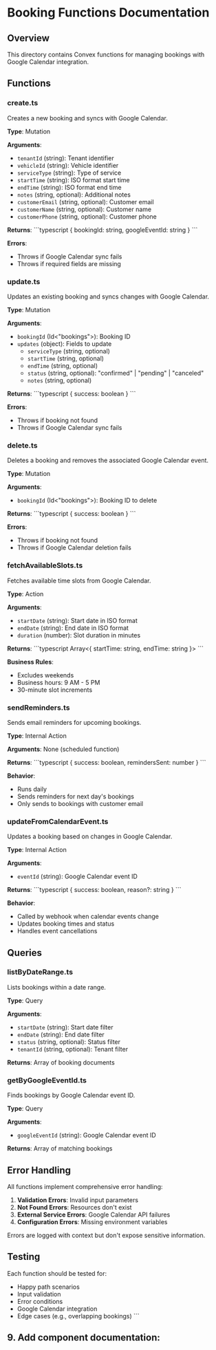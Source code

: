 # Booking Functions Documentation

## Overview

This directory contains Convex functions for managing bookings with Google Calendar integration.

## Functions

### create.ts

Creates a new booking and syncs with Google Calendar.

**Type**: Mutation

**Arguments**:
- `tenantId` (string): Tenant identifier
- `vehicleId` (string): Vehicle identifier
- `serviceType` (string): Type of service
- `startTime` (string): ISO format start time
- `endTime` (string): ISO format end time
- `notes` (string, optional): Additional notes
- `customerEmail` (string, optional): Customer email
- `customerName` (string, optional): Customer name
- `customerPhone` (string, optional): Customer phone

**Returns**:
\`\`\`typescript
{
  bookingId: string,
  googleEventId: string
}
\`\`\`

**Errors**:
- Throws if Google Calendar sync fails
- Throws if required fields are missing

### update.ts

Updates an existing booking and syncs changes with Google Calendar.

**Type**: Mutation

**Arguments**:
- `bookingId` (Id<"bookings">): Booking ID
- `updates` (object): Fields to update
  - `serviceType` (string, optional)
  - `startTime` (string, optional)
  - `endTime` (string, optional)
  - `status` (string, optional): "confirmed" | "pending" | "canceled"
  - `notes` (string, optional)

**Returns**:
\`\`\`typescript
{ success: boolean }
\`\`\`

**Errors**:
- Throws if booking not found
- Throws if Google Calendar sync fails

### delete.ts

Deletes a booking and removes the associated Google Calendar event.

**Type**: Mutation

**Arguments**:
- `bookingId` (Id<"bookings">): Booking ID to delete

**Returns**:
\`\`\`typescript
{ success: boolean }
\`\`\`

**Errors**:
- Throws if booking not found
- Throws if Google Calendar deletion fails

### fetchAvailableSlots.ts

Fetches available time slots from Google Calendar.

**Type**: Action

**Arguments**:
- `startDate` (string): Start date in ISO format
- `endDate` (string): End date in ISO format
- `duration` (number): Slot duration in minutes

**Returns**:
\`\`\`typescript
Array<{
  startTime: string,
  endTime: string
}>
\`\`\`

**Business Rules**:
- Excludes weekends
- Business hours: 9 AM - 5 PM
- 30-minute slot increments

### sendReminders.ts

Sends email reminders for upcoming bookings.

**Type**: Internal Action

**Arguments**: None (scheduled function)

**Returns**:
\`\`\`typescript
{
  success: boolean,
  remindersSent: number
}
\`\`\`

**Behavior**:
- Runs daily
- Sends reminders for next day's bookings
- Only sends to bookings with customer email

### updateFromCalendarEvent.ts

Updates a booking based on changes in Google Calendar.

**Type**: Internal Action

**Arguments**:
- `eventId` (string): Google Calendar event ID

**Returns**:
\`\`\`typescript
{
  success: boolean,
  reason?: string
}
\`\`\`

**Behavior**:
- Called by webhook when calendar events change
- Updates booking times and status
- Handles event cancellations

## Queries

### listByDateRange.ts

Lists bookings within a date range.

**Type**: Query

**Arguments**:
- `startDate` (string): Start date filter
- `endDate` (string): End date filter
- `status` (string, optional): Status filter
- `tenantId` (string, optional): Tenant filter

**Returns**: Array of booking documents

### getByGoogleEventId.ts

Finds bookings by Google Calendar event ID.

**Type**: Query

**Arguments**:
- `googleEventId` (string): Google Calendar event ID

**Returns**: Array of matching bookings

## Error Handling

All functions implement comprehensive error handling:

1. **Validation Errors**: Invalid input parameters
2. **Not Found Errors**: Resources don't exist
3. **External Service Errors**: Google Calendar API failures
4. **Configuration Errors**: Missing environment variables

Errors are logged with context but don't expose sensitive information.

## Testing

Each function should be tested for:
- Happy path scenarios
- Input validation
- Error conditions
- Google Calendar integration
- Edge cases (e.g., overlapping bookings)
\`\`\`

## 9. Add component documentation:
